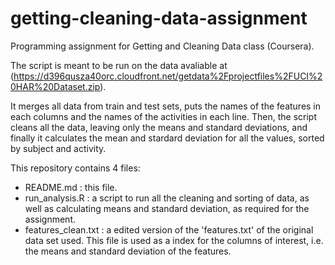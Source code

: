 getting-cleaning-data-assignment
================================

Programming assignment for Getting and Cleaning Data class (Coursera).

The script is meant to be run on the data avaliable at (https://d396qusza40orc.cloudfront.net/getdata%2Fprojectfiles%2FUCI%20HAR%20Dataset.zip). 

It merges all data from train and test sets, puts the names of the features in each columns and the names of the activities in each line. Then, the script cleans all the data, leaving only the means and standard deviations, and finally it calculates the mean and stardard deviation for all the values, sorted by subject and activity.

This repository contains 4 files:

- README.md : this file.
- run_analysis.R : a script to run all the cleaning and sorting of data, as well as calculating means and standard deviation, as required for the assignment.
- features_clean.txt : a edited version of the 'features.txt' of the original data set used. This file is used as a index for the columns of interest, i.e. the means and standard deviation of the features.
